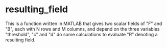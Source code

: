 # resulting_field
This is a function written in MATLAB that gives two scalar fields of "F" and "B", each with N rows and M columns, and depend on the three variables "threshold", "c" and "d" do some calculations to evaluate "R" denoting a resulting field. 
